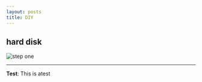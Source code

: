 ```yaml
---
layout: posts
title: DIY
---
```


## hard disk
![step one](https://azadehdarabi.github.io/assets/images/step-one.jpg "for making barrette")





---
**Test**: This is atest
